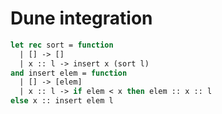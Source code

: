 <h1 data-nav-order="2050-02-01">Dune integration</h1>

```ocaml
let rec sort = function
  | [] -> []
  | x :: l -> insert x (sort l)
and insert elem = function
  | [] -> [elem]
  | x :: l -> if elem < x then elem :: x :: l
else x :: insert elem l
```
